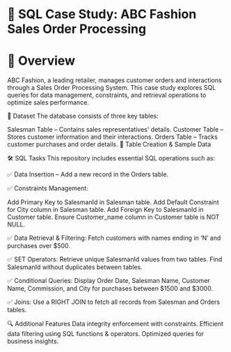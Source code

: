 # 🛒 SQL Case Study: ABC Fashion Sales Order Processing


# 📌 Overview

ABC Fashion, a leading retailer, manages customer orders and interactions through a Sales Order Processing System. This case study explores SQL queries for data management, constraints, and retrieval operations to optimize sales performance.

📂 Dataset
The database consists of three key tables:

Salesman Table – Contains sales representatives' details.
Customer Table – Stores customer information and their interactions.
Orders Table – Tracks customer purchases and order details.
🔗 Table Creation & Sample Data

🛠️ SQL Tasks
This repository includes essential SQL operations such as:

✅ Data Insertion – Add a new record in the Orders table.

✅ Constraints Management:

Add Primary Key to SalesmanId in Salesman table.
Add Default Constraint for City column in Salesman table.
Add Foreign Key to SalesmanId in Customer table.
Ensure Customer_name column in Customer table is NOT NULL.

✅ Data Retrieval & Filtering:
Fetch customers with names ending in ‘N’ and purchases over $500.

✅ SET Operators:
Retrieve unique SalesmanId values from two tables.
Find SalesmanId without duplicates between tables.

✅ Conditional Queries:
Display Order Date, Salesman Name, Customer Name, Commission, and City for purchases between $1500 and $3000.

✅ Joins:
Use a RIGHT JOIN to fetch all records from Salesman and Orders tables.

🔍 Additional Features
Data integrity enforcement with constraints.
Efficient data filtering using SQL functions & operators.
Optimized queries for business insights.

